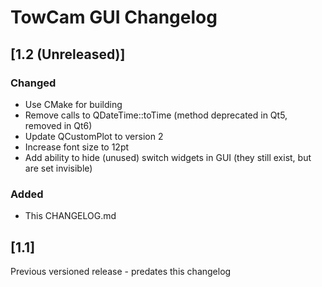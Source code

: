 # TowCam GUI Changelog

## [1.2 (Unreleased)]

### Changed
- Use CMake for building
- Remove calls to QDateTime::toTime (method deprecated in Qt5, removed in Qt6)
- Update QCustomPlot to version 2
- Increase font size to 12pt
- Add ability to hide (unused) switch widgets in GUI (they still exist, but are set invisible)

### Added
- This CHANGELOG.md

## [1.1]
Previous versioned release - predates this changelog
	
